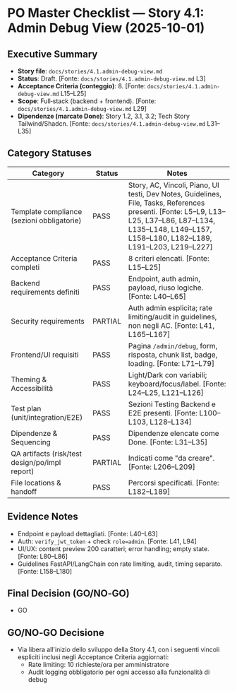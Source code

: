 # PO Master Checklist — Story 4.1: Admin Debug View (2025-10-01)

## Executive Summary
- **Story file**: `docs/stories/4.1.admin-debug-view.md`
- **Status**: Draft. [Fonte: `docs/stories/4.1.admin-debug-view.md` L3]
- **Acceptance Criteria (conteggio)**: 8. [Fonte: `docs/stories/4.1.admin-debug-view.md` L15–L25]
- **Scope**: Full‑stack (backend + frontend). [Fonte: `docs/stories/4.1.admin-debug-view.md` L29]
- **Dipendenze (marcate Done)**: Story 1.2, 3.1, 3.2; Tech Story Tailwind/Shadcn. [Fonte: `docs/stories/4.1.admin-debug-view.md` L31–L35]

## Category Statuses
| Category                                        | Status   | Notes |
| ----------------------------------------------- | -------- | ----- |
| Template compliance (sezioni obbligatorie)      | PASS     | Story, AC, Vincoli, Piano, UI testi, Dev Notes, Guidelines, File, Tasks, References presenti. [Fonte: L5–L9, L13–L25, L37–L86, L87–L134, L135–L148, L149–L157, L158–L180, L182–L189, L191–L203, L219–L227] |
| Acceptance Criteria completi                    | PASS     | 8 criteri elencati. [Fonte: L15–L25] |
| Backend requirements definiti                   | PASS     | Endpoint, auth admin, payload, riuso logiche. [Fonte: L40–L65] |
| Security requirements                           | PARTIAL  | Auth admin esplicita; rate limiting/audit in guidelines, non negli AC. [Fonte: L41, L165–L167] |
| Frontend/UI requisiti                           | PASS     | Pagina `/admin/debug`, form, risposta, chunk list, badge, loading. [Fonte: L71–L79] |
| Theming & Accessibilità                         | PASS     | Light/Dark con variabili; keyboard/focus/label. [Fonte: L24–L25, L121–L126] |
| Test plan (unit/integration/E2E)                | PASS     | Sezioni Testing Backend e E2E presenti. [Fonte: L100–L103, L128–L134] |
| Dipendenze & Sequencing                         | PASS     | Dipendenze elencate come Done. [Fonte: L31–L35] |
| QA artifacts (risk/test design/po/impl report)  | PARTIAL  | Indicati come "da creare". [Fonte: L206–L209] |
| File locations & handoff                        | PASS     | Percorsi specificati. [Fonte: L182–L189] |

## Evidence Notes
- Endpoint e payload dettagliati. [Fonte: L40–L63]
- Auth: `verify_jwt_token` + check `role=admin`. [Fonte: L41, L94]
- UI/UX: content preview 200 caratteri; error handling; empty state. [Fonte: L80–L86]
- Guidelines FastAPI/LangChain con rate limiting, audit, timing separato. [Fonte: L158–L180]

## Final Decision (GO/NO‑GO)
- GO
## GO/NO‑GO Decisione

- Via libera all'inizio dello sviluppo della Story 4.1, con i seguenti vincoli espliciti inclusi negli Acceptance Criteria aggiornati:
  - Rate limiting: 10 richieste/ora per amministratore
  - Audit logging obbligatorio per ogni accesso alla funzionalità di debug
